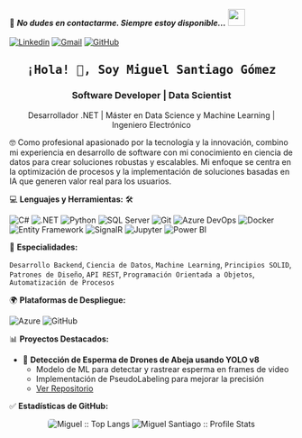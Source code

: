 <!-- 
## Lista completa de emojis para markdown de GitHub
https://gist.github.com/rxaviers/7360908

## Íconos de tecnologías
https://simpleicons.org/
-->

💬 **_No dudes en contactarme. Siempre estoy disponible..._** <img src="https://media.giphy.com/media/WUlplcMpOCEmTGBtBW/giphy.gif" width="30">
<br>
<br>
[![Linkedin](https://img.shields.io/badge/LinkedIn-Miguel%20Santiago%20Gómez-blue?logo=Linkedin&logoColor=blue&labelColor=black)](https://www.linkedin.com/in/miguel-santiago-g%C3%B3mez-su%C3%A1rez-83275420b/)
[![Gmail](https://img.shields.io/badge/Hotmail-miguelsantiago1999@hotmail.com-red?logo=microsoft-outlook&logoColor=red&labelColor=black)](mailto:miguelsantiago1999@hotmail.com)
[![GitHub](https://img.shields.io/badge/GitHub-Hitomiblood-brightgreen?logo=GitHub&logoColor=white&labelColor=black)](https://github.com/Hitomiblood)
<br>

<h2 align='center'><samp><strong>¡Hola! 👋, Soy Miguel Santiago Gómez</strong></samp></h2>
<h3 align='center'><strong>Software Developer | Data Scientist</strong></h3>
<p align='center'>Desarrollador .NET | Máster en Data Science y Machine Learning | Ingeniero Electrónico </p>

<p align='left'> 🤓 Como profesional apasionado por la tecnología y la innovación, combino mi experiencia en desarrollo de software con mi conocimiento en ciencia de datos para crear soluciones robustas y escalables. Mi enfoque se centra en la optimización de procesos y la implementación de soluciones basadas en IA que generen valor real para los usuarios.</p>

💻 **Lenguajes y Herramientas:** 🛠️<br>

![C#](https://img.shields.io/badge/-C%23-000000?style=flat&logo=c-sharp&logoColor=white&labelColor=239120)
![.NET](https://img.shields.io/badge/-.NET-000000?style=flat&logo=.net&logoColor=white&labelColor=512BD4)
![Python](https://img.shields.io/badge/-Python-000000?style=flat&logo=python&logoColor=white&labelColor=3776AB)
![SQL Server](https://img.shields.io/badge/-SQL%20Server-000000?style=flat&logo=microsoft-sql-server&logoColor=white&labelColor=CC2927)
![Git](https://img.shields.io/badge/-Git-000000?style=flat&logo=git&logoColor=F05032&labelColor=ffffff)
![Azure DevOps](https://img.shields.io/badge/-Azure%20DevOps-000000?style=flat&logo=azure-devops&logoColor=white&labelColor=0078D7)
![Docker](https://img.shields.io/badge/-Docker-000000?style=flat&logo=docker&logoColor=white&labelColor=2496ED)
![Entity Framework](https://img.shields.io/badge/-Entity%20Framework-000000?style=flat&logo=.net&logoColor=white&labelColor=512BD4)
![SignalR](https://img.shields.io/badge/-SignalR-000000?style=flat&logo=.net&logoColor=white&labelColor=512BD4)
![Jupyter](https://img.shields.io/badge/-Jupyter-000000?style=flat&logo=jupyter&logoColor=white&labelColor=F37626)
![Power BI](https://img.shields.io/badge/-Power%20BI-000000?style=flat&logo=power-bi&logoColor=white&labelColor=F2C811)

🧐 **Especialidades:**<br>

`Desarrollo Backend`, `Ciencia de Datos`, `Machine Learning`, `Principios SOLID`, `Patrones de Diseño`, `API REST`, `Programación Orientada a Objetos`, `Automatización de Procesos`

🌍 **Plataformas de Despliegue:**<br>

![Azure](https://img.shields.io/badge/-Azure-000000?style=flat&logo=microsoft-azure&logoColor=white&labelColor=0078D4)
![GitHub](https://img.shields.io/badge/-GitHub-000000?style=flat&logo=github&logoColor=white&labelColor=181717)

📊 **Proyectos Destacados:**

- 🐝 **Detección de Esperma de Drones de Abeja usando YOLO v8**
  - Modelo de ML para detectar y rastrear esperma en frames de video
  - Implementación de PseudoLabeling para mejorar la precisión
  - [Ver Repositorio](https://github.com/Hitomiblood/ProjectsDataScienceMaster/tree/main/Proyecto_TFM)

✅ **Estadísticas de GitHub:**

<div align='center'>
    <img style="border-radius: 5px; margin-bottom: 5px" src="https://github-readme-stats-sigma-seven.vercel.app/api/top-langs/?username=Hitomiblood&langs_count=10&theme=radical&layout=compact" alt="Miguel :: Top Langs" />
    <img src="https://github-readme-stats-sigma-five.vercel.app/api?username=Hitomiblood&show_icons=true&theme=radical" alt="Miguel Santiago :: Profile Stats" />
</div>
